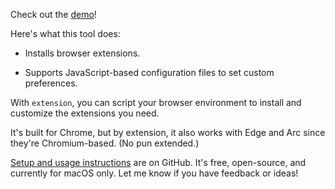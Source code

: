 Check out the [demo](https://youtu.be/eOWOEvO5uys)!

Here's what this tool does:

- Installs browser extensions.

- Supports JavaScript-based configuration files to set custom preferences.

With `extension`, you can script your browser environment to install and customize the extensions you need.

It's built for Chrome, but by extension, it also works with Edge and Arc since they're Chromium-based. (No pun extended.)

[Setup and usage instructions](https://github.com/8ta4/extension) are on GitHub. It's free, open-source, and currently for macOS only. Let me know if you have feedback or ideas!
